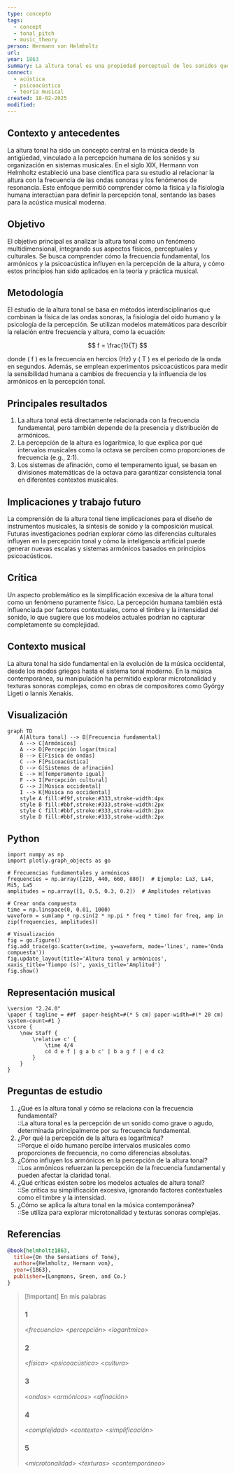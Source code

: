 ```yaml
---
type: concepto
tags:
  - concept
  - tonal_pitch
  - music_theory
person: Hermann von Helmholtz
url: 
year: 1863
summary: La altura tonal es una propiedad perceptual de los sonidos que permite su ordenación en una escala de grave a agudo. Está determinada por la frecuencia fundamental de la onda sonora, pero también depende de factores psicoacústicos y culturales. Su estudio ha permitido desarrollar sistemas de afinación, escalas musicales y teorías armónicas que estructuran la música occidental y otras tradiciones.
connect:
  - acústica
  - psicoacústica
  - teoría musical
created: 18-02-2025
modified: 
---
```



## Contexto y antecedentes  
La altura tonal ha sido un concepto central en la música desde la antigüedad, vinculado a la percepción humana de los sonidos y su organización en sistemas musicales. En el siglo XIX, Hermann von Helmholtz estableció una base científica para su estudio al relacionar la altura con la frecuencia de las ondas sonoras y los fenómenos de resonancia. Este enfoque permitió comprender cómo la física y la fisiología humana interactúan para definir la percepción tonal, sentando las bases para la acústica musical moderna.

## Objetivo  
El objetivo principal es analizar la altura tonal como un fenómeno multidimensional, integrando sus aspectos físicos, perceptuales y culturales. Se busca comprender cómo la frecuencia fundamental, los armónicos y la psicoacústica influyen en la percepción de la altura, y cómo estos principios han sido aplicados en la teoría y práctica musical.

## Metodología  
El estudio de la altura tonal se basa en métodos interdisciplinarios que combinan la física de las ondas sonoras, la fisiología del oído humano y la psicología de la percepción. Se utilizan modelos matemáticos para describir la relación entre frecuencia y altura, como la ecuación:  

$$
f = \frac{1}{T}
$$  

donde \( f \) es la frecuencia en hercios (Hz) y \( T \) es el período de la onda en segundos. Además, se emplean experimentos psicoacústicos para medir la sensibilidad humana a cambios de frecuencia y la influencia de los armónicos en la percepción tonal.

## Principales resultados  
1. La altura tonal está directamente relacionada con la frecuencia fundamental, pero también depende de la presencia y distribución de armónicos.  
2. La percepción de la altura es logarítmica, lo que explica por qué intervalos musicales como la octava se perciben como proporciones de frecuencia (e.g., 2:1).  
3. Los sistemas de afinación, como el temperamento igual, se basan en divisiones matemáticas de la octava para garantizar consistencia tonal en diferentes contextos musicales.

## Implicaciones y trabajo futuro  
La comprensión de la altura tonal tiene implicaciones para el diseño de instrumentos musicales, la síntesis de sonido y la composición musical. Futuras investigaciones podrían explorar cómo las diferencias culturales influyen en la percepción tonal y cómo la inteligencia artificial puede generar nuevas escalas y sistemas armónicos basados en principios psicoacústicos.

## Crítica  
Un aspecto problemático es la simplificación excesiva de la altura tonal como un fenómeno puramente físico. La percepción humana también está influenciada por factores contextuales, como el timbre y la intensidad del sonido, lo que sugiere que los modelos actuales podrían no capturar completamente su complejidad.

## Contexto musical  
La altura tonal ha sido fundamental en la evolución de la música occidental, desde los modos griegos hasta el sistema tonal moderno. En la música contemporánea, su manipulación ha permitido explorar microtonalidad y texturas sonoras complejas, como en obras de compositores como György Ligeti o Iannis Xenakis.

## Visualización  
```mermaid
graph TD
    A[Altura tonal] --> B[Frecuencia fundamental]
    A --> C[Armónicos]
    A --> D[Percepción logarítmica]
    B --> E[Física de ondas]
    C --> F[Psicoacústica]
    D --> G[Sistemas de afinación]
    E --> H[Temperamento igual]
    F --> I[Percepción cultural]
    G --> J[Música occidental]
    I --> K[Música no occidental]
    style A fill:#f9f,stroke:#333,stroke-width:4px
    style B fill:#bbf,stroke:#333,stroke-width:2px
    style C fill:#bbf,stroke:#333,stroke-width:2px
    style D fill:#bbf,stroke:#333,stroke-width:2px
```

## Python  
```run-python
import numpy as np
import plotly.graph_objects as go

# Frecuencias fundamentales y armónicos
frequencies = np.array([220, 440, 660, 880])  # Ejemplo: La3, La4, Mi5, La5
amplitudes = np.array([1, 0.5, 0.3, 0.2])  # Amplitudes relativas

# Crear onda compuesta
time = np.linspace(0, 0.01, 1000)
waveform = sum(amp * np.sin(2 * np.pi * freq * time) for freq, amp in zip(frequencies, amplitudes))

# Visualización
fig = go.Figure()
fig.add_trace(go.Scatter(x=time, y=waveform, mode='lines', name='Onda compuesta'))
fig.update_layout(title='Altura tonal y armónicos', xaxis_title='Tiempo (s)', yaxis_title='Amplitud')
fig.show()
```


## Representación musical  
```lily
\version "2.24.0"
\paper { tagline = ##f  paper-height=#(* 5 cm) paper-width=#(* 20 cm)  system-count=#1 }
\score {
    \new Staff {
        \relative c' {
            \time 4/4
            c4 d e f | g a b c' | b a g f | e d c2
        }
    }
}
```

## Preguntas de estudio  
1. ¿Qué es la altura tonal y cómo se relaciona con la frecuencia fundamental?  
   ::La altura tonal es la percepción de un sonido como grave o agudo, determinada principalmente por su frecuencia fundamental.  
2. ¿Por qué la percepción de la altura es logarítmica?  
   ::Porque el oído humano percibe intervalos musicales como proporciones de frecuencia, no como diferencias absolutas.  
3. ¿Cómo influyen los armónicos en la percepción de la altura tonal?  
   ::Los armónicos refuerzan la percepción de la frecuencia fundamental y pueden afectar la claridad tonal.  
4. ¿Qué críticas existen sobre los modelos actuales de altura tonal?  
   ::Se critica su simplificación excesiva, ignorando factores contextuales como el timbre y la intensidad.  
5. ¿Cómo se aplica la altura tonal en la música contemporánea?  
   ::Se utiliza para explorar microtonalidad y texturas sonoras complejas.  

## Referencias  
```bibtex
@book{helmholtz1863,
  title={On the Sensations of Tone},
  author={Helmholtz, Hermann von},
  year={1863},
  publisher={Longmans, Green, and Co.}
}
```

> [!important] En mis palabras  
> ### 1  
>   <*frecuencia*> <*percepción*> <*logarítmico*>  
> ### 2  
>   <*física*> <*psicoacústica*> <*cultura*>  
> ### 3  
>   <*ondas*> <*armónicos*> <*afinación*>  
> ### 4  
>   <*complejidad*> <*contexto*> <*simplificación*>  
> ### 5  
>   <*microtonalidad*> <*texturas*> <*contemporáneo*>